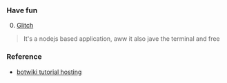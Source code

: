 ### Have fun

0.  [Glitch](https://glitch.com/)
  > It's a nodejs based application, aww it also jave the terminal and free




### Reference

-  [botwiki tutorial hosting](https://botwiki.org/tutorials/bot-hosting/)
